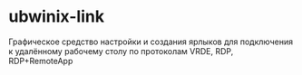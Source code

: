 # ubwinix-link  
Графическое средство настройки и создания ярлыков для подключения к удалённому рабочему столу по протоколам VRDE, RDP, RDP+RemoteApp

